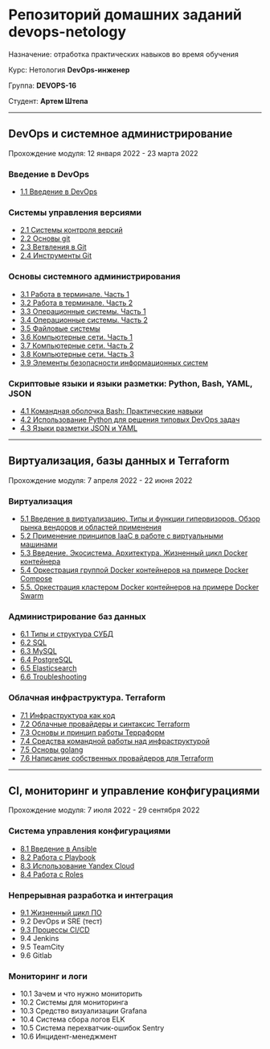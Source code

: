 # Репозиторий домашних заданий devops-netology

Назначение: отработка практических навыков во время обучения

Курс: Нетология **DevOps-инженер**

Группа: **DEVOPS-16**

Студент: **Артем Штепа**

---

## DevOps и системное администрирование

Прохождение модуля: 12 января 2022 - 23 марта 2022

### Введение в DevOps

- [1.1 Введение в DevOps](homework/1.1/README.md)

### Системы управления версиями

- [2.1 Системы контроля версий](homework/2.1/)
- [2.2 Основы git](homework/2.2/)
- [2.3 Ветвления в Git](homework/2.3/)
- [2.4 Инструменты Git](homework/2.4/)

### Основы системного администрирования

- [3.1 Работа в терминале. Часть 1](homework/3.1/)
- [3.2 Работа в терминале. Часть 2](homework/3.2/)
- [3.3 Операционные системы. Часть 1](homework/3.3/)
- [3.4 Операционные системы. Часть 2](homework/3.4/)
- [3.5 Файловые системы](homework/3.5/)
- [3.6 Компьютерные сети. Часть 1](homework/3.6/)
- [3.7 Компьютерные сети. Часть 2](homework/3.7/)
- [3.8 Компьютерные сети. Часть 3](homework/3.8/)
- [3.9 Элементы безопасности информационных систем](homework/3.9/)

### Скриптовые языки и языки разметки: Python, Bash, YAML, JSON

- [4.1 Командная оболочка Bash: Практические навыки](homework/4.1/)
- [4.2 Использование Python для решения типовых DevOps задач](homework/4.2/)
- [4.3 Языки разметки JSON и YAML](homework/4.3/)

---

## Виртуализация, базы данных и Terraform

Прохождение модуля: 7 апреля 2022 - 22 июня 2022

### Виртуализация

- [5.1 Введение в виртуализацию. Типы и функции гипервизоров. Обзор рынка вендоров и областей применения](homework/5.1/)
- [5.2 Применение принципов IaaC в работе с виртуальными машинами](homework/5.2/)
- [5.3 Введение. Экосистема. Архитектура. Жизненный цикл Docker контейнера](homework/5.3/)
- [5.4 Оркестрация группой Docker контейнеров на примере Docker Compose](homework/5.4/)
- [5.5. Оркестрация кластером Docker контейнеров на примере Docker Swarm](homework/5.5/)

### Администрирование баз данных

- [6.1 Типы и структура СУБД](homework/6.1/)
- [6.2 SQL](homework/6.2/)
- [6.3 MySQL](homework/6.3/)
- [6.4 PostgreSQL](homework/6.4/)
- [6.5 Elasticsearch](homework/6.5/)
- [6.6 Troubleshooting](homework/6.6/)

### Облачная инфраструктура. Terraform

- [7.1 Инфраструктура как код](homework/7.1/)
- [7.2 Облачные провайдеры и синтаксис Terraform](homework/7.2/)
- [7.3 Основы и принцип работы Терраформ](homework/7.3/)
- [7.4 Средства командной работы над инфраструктурой](homework/7.4/)
- [7.5 Основы golang](homework/7.5/)
- [7.6 Написание собственных провайдеров для Terraform](homework/7.6/)

---

## CI, мониторинг и управление конфигурациями

Прохождение модуля: 7 июля 2022 - 29 сентября 2022

### Система управления конфигурациями

- [8.1 Введение в Ansible](homework/8.1/)
- [8.2 Работа с Playbook](homework/8.2/)
- [8.3 Использование Yandex Cloud](homework/8.3/)
- [8.4 Работа с Roles](homework/8.4/)

### Непрерывная разработка и интеграция

- [9.1 Жизненный цикл ПО](homework/9.1/)
- 9.2 DevOps и SRE (тест)
- [9.3 Процессы CI/CD](homework/9.3/)
- 9.4 Jenkins
- 9.5 TeamCity
- 9.6 Gitlab

### Мониторинг и логи

- 10.1 Зачем и что нужно мониторить
- 10.2 Системы для мониторинга
- 10.3 Средство визуализации Grafana
- 10.4 Система сбора логов ELK
- 10.5 Система перехватчик-ошибок Sentry
- 10.6 Инцидент-менеджмент
